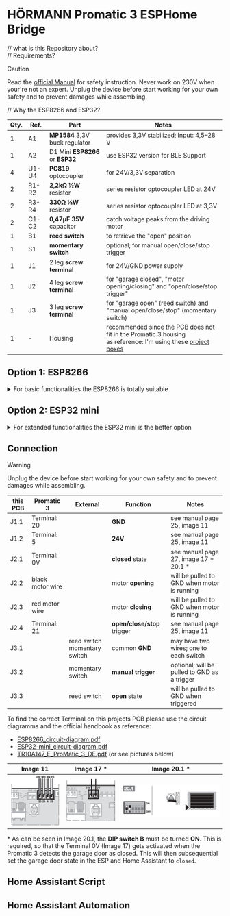 # HÖRMANN Promatic 3 ESPHome Bridge
// what is this Repository about?  
// Requirements?

> [!CAUTION]  
> Read the [official Manual](TR10A147_E_ProMatic_3_DE.pdf) for safety instruction. Never work on 230V when your're not an expert. Unplug the device before start working for your own safety and to prevent damages while assembling.

// Why the ESP8266 and ESP32?

| Qty. | Ref.  | Part | Notes |
| ---- | ----  | ---- | ----- |
| 1    | A1    | **MP1584** 3,3V buck regulator | provides 3,3V stabilized; Input: 4,5–28 V |
| 1    | A2    | D1 Mini **ESP8266** or **ESP32** | use ESP32 version for BLE Support |
| 4    | U1-U4 | **PC819** optocoupler | for 24V/3,3V separation |
| 2    | R1-R2 | **2,2kΩ ½W** resistor | series resistor optocoupler LED at 24V |
| 2    | R3-R4 | **330Ω ¼W** resistor | series resistor optocoupler LED at 3,3V |
| 2    | C1-C2 | **0,47μF 35V** capacitor | catch voltage peaks from the driving motor |
| 1    | B1    | **reed switch** | to retrieve the "open" position |
| 1    | S1    | **momentary switch** | optional; for manual open/close/stop trigger |
| 1    | J1    | 2 leg **screw terminal** | for 24V/GND power supply |
| 1    | J2    | 4 leg **screw terminal** | for "garage closed", "motor opening/closing" and "open/close/stop trigger" |
| 1    | J3    | 3 leg **screw terminal** | for "garage open" (reed switch) and "manual open/close/stop" (momentary switch) |
| 1    | -     | Housing | recommended since the PCB does not fit in the Promatic 3 housing <br> as reference: I'm using these [project boxes](https://www.amazon.de/dp/B0BWLW941S) |



## Option 1: ESP8266
<details>
<summary>For basic functionalities the ESP8266 is totally suitable</summary>

### Circuit Diagram
![ESP8266 circuit diagram](images/ESP8266_circuit-diagram.svg)

### PCB-Design
<img src="images\ESP8266_PCB.png" width=500px>

If you like to order the PCB shown above, feel free to use the already exported production files. Or implement changes using **[fritzing](https://fritzing.org/download)** (check the [ESP8266 Pinout Reference](https://randomnerdtutorials.com/esp8266-pinout-reference-gpios/#wemos-d1-mini-pinout)!):
- **PCB-Design**: [ESP8266_extended-gerber.zip](ESP8266_extended-gerber.zip) (76 x 55,7mm)
- **Project File**: [ESP8266.fzz](ESP8266.fzz)

### Results (grid PCB)

I did my prototype on a grip PCB which also works great.  
Grid PCB: 70 x 50 mm / 24 x 18 holes / resistors vertical to save space

<img src="images\ESP8266_grid-PCB_top.jpg" width=300px>
<img src="images\ESP8266_grid-PCB_bottom.jpg" width=300px>

</details>


## Option 2: ESP32 mini
<details>
<summary>For extended functionalities the ESP32 mini is the better option</summary>

https://www.esp32learning.com/micropython/mh-et-live-minikit-for-esp32-and-micropython.php

</details>


## Connection

> [!WARNING]  
> Unplug the device before start working for your own safety and to prevent damages while assembling.

| this PCB | Promatic 3 | External | Function | Notes |
| -------- | ---------- | -------- | -------- | ----- |
| J1.1 | Terminal: 20 |  | **GND**  | see manual page 25, image 11 |
| J1.2 | Terminal: 5 |  | **24V**  | see manual page 25, image 11 |
| J2.1 | Terminal: 0V |  | **closed** state | see manual page 27, image 17 + 20.1 * |
| J2.2 | black motor wire |  | motor **opening** | will be pulled to GND when motor is running |
| J2.3 | red motor wire |  | motor **closing** | will be pulled to GND when motor is running |
| J2.4 | Terminal: 21 |  | **open/close/stop** trigger | see manual page 25, image 11 |
| J3.1 |  | reed switch <br> momentary switch | common **GND** | may have two wires; one to each switch |
| J3.2 |  | momentary switch | **manual trigger** | optional; will be pulled to GND as a trigger |
| J3.3 |  | reed switch | **open** state | will be pulled to GND when triggered |

To find the correct Terminal on this projects PCB please use the circuit diagramms and the official handbook as reference:
- [ESP8266_circuit-diagram.pdf](ESP8266_circuit-diagram.pdf)
- [ESP32-mini_circuit-diagram.pdf](ESP32-mini_circuit-diagram.pdf)
- [TR10A147_E_ProMatic_3_DE.pdf](TR10A147_E_ProMatic_3_DE.pdf) (or see pictures below)


| Image 11 | Image 17 * | Image 20.1 * |
| -------- | ---------- | ------------ |
| ![](images\manual_image-11.png) | ![](images\manual_image-17.png) | ![](images\manual_image-20.1.png) |

\* As can be seen in Image 20.1, the **DIP switch B** must be turned **ON**. This is required, so that the Terminal 0V (Image 17) gets activated when the Promatic 3 detects the garage door as closed. This will then subsequential set the garage door state in the ESP and Home Assistant to `closed`.



## Home Assistant Script



## Home Assistant Automation

